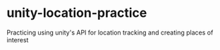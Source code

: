 # unity-location-practice
Practicing using unity's API for location tracking and creating places of interest
